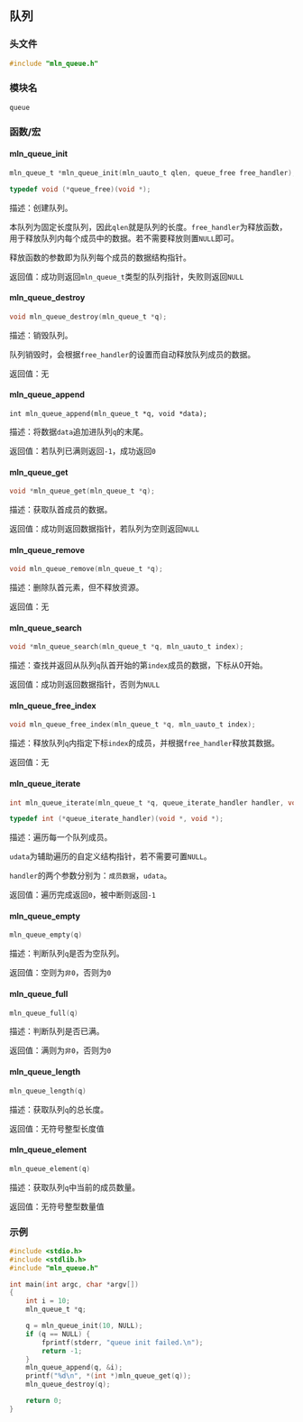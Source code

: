 ## 队列



### 头文件

```c
#include "mln_queue.h"
```



### 模块名

`queue`



### 函数/宏



#### mln_queue_init

```c
mln_queue_t *mln_queue_init(mln_uauto_t qlen, queue_free free_handler);

typedef void (*queue_free)(void *);
```

描述：创建队列。

本队列为固定长度队列，因此`qlen`就是队列的长度。`free_handler`为释放函数，用于释放队列内每个成员中的数据。若不需要释放则置`NULL`即可。

释放函数的参数即为队列每个成员的数据结构指针。

返回值：成功则返回`mln_queue_t`类型的队列指针，失败则返回`NULL`



#### mln_queue_destroy

```c
void mln_queue_destroy(mln_queue_t *q);
```

描述：销毁队列。

队列销毁时，会根据`free_handler`的设置而自动释放队列成员的数据。

返回值：无



#### mln_queue_append

```c]
int mln_queue_append(mln_queue_t *q, void *data);
```

描述：将数据`data`追加进队列`q`的末尾。

返回值：若队列已满则返回`-1`，成功返回`0`



#### mln_queue_get

```c
void *mln_queue_get(mln_queue_t *q);
```

描述：获取队首成员的数据。

返回值：成功则返回数据指针，若队列为空则返回`NULL`



#### mln_queue_remove

```c
void mln_queue_remove(mln_queue_t *q);
```

描述：删除队首元素，但不释放资源。

返回值：无



#### mln_queue_search

```c
void *mln_queue_search(mln_queue_t *q, mln_uauto_t index);
```

描述：查找并返回从队列`q`队首开始的第`index`成员的数据，下标从0开始。

返回值：成功则返回数据指针，否则为`NULL`



#### mln_queue_free_index

```c
void mln_queue_free_index(mln_queue_t *q, mln_uauto_t index);
```

描述：释放队列`q`内指定下标`index`的成员，并根据`free_handler`释放其数据。

返回值：无



#### mln_queue_iterate

```c
int mln_queue_iterate(mln_queue_t *q, queue_iterate_handler handler, void *udata);

typedef int (*queue_iterate_handler)(void *, void *);
```

描述：遍历每一个队列成员。

`udata`为辅助遍历的自定义结构指针，若不需要可置`NULL`。

`handler`的两个参数分别为：`成员数据`，`udata`。

返回值：遍历完成返回`0`，被中断则返回`-1`



#### mln_queue_empty

```c
mln_queue_empty(q)
```

描述：判断队列`q`是否为空队列。

返回值：空则为`非0`，否则为`0`



#### mln_queue_full

```c
mln_queue_full(q)
```

描述：判断队列是否已满。

返回值：满则为`非0`，否则为`0`



#### mln_queue_length

```c
mln_queue_length(q)
```

描述：获取队列`q`的总长度。

返回值：无符号整型长度值



#### mln_queue_element

```c
mln_queue_element(q)
```

描述：获取队列`q`中当前的成员数量。

返回值：无符号整型数量值



### 示例

```c
#include <stdio.h>
#include <stdlib.h>
#include "mln_queue.h"

int main(int argc, char *argv[])
{
    int i = 10;
    mln_queue_t *q;

    q = mln_queue_init(10, NULL);
    if (q == NULL) {
        fprintf(stderr, "queue init failed.\n");
        return -1;
    }
    mln_queue_append(q, &i);
    printf("%d\n", *(int *)mln_queue_get(q));
    mln_queue_destroy(q);

    return 0;
}
```

